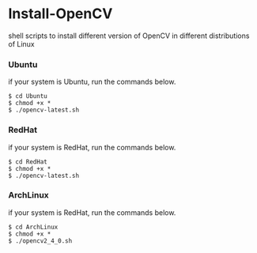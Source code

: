 Install-OpenCV
==============

shell scripts to install different version of OpenCV in different distributions of Linux

### Ubuntu
if your system is Ubuntu, run the commands below.
```
$ cd Ubuntu
$ chmod +x * 
$ ./opencv-latest.sh
```


### RedHat
if your system is RedHat, run the commands below.
```
$ cd RedHat
$ chmod +x * 
$ ./opencv-latest.sh
```


### ArchLinux
if your system is RedHat, run the commands below.
```
$ cd ArchLinux
$ chmod +x * 
$ ./opencv2_4_0.sh
```
